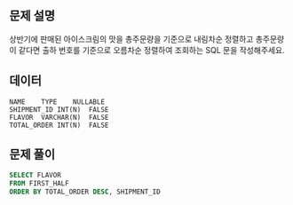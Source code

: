 ## 문제 설명

상반기에 판매된 아이스크림의 맛을 총주문량을 기준으로 내림차순 정렬하고 총주문량이 같다면 출하 번호를 기준으로 오름차순 정렬하여 조회하는 SQL 문을 작성해주세요.

## 데이터

```
NAME	TYPE	NULLABLE
SHIPMENT_ID	INT(N)	FALSE
FLAVOR	VARCHAR(N)	FALSE
TOTAL_ORDER	INT(N)	FALSE
```

## 문제 풀이

```sql
SELECT FLAVOR
FROM FIRST_HALF
ORDER BY TOTAL_ORDER DESC, SHIPMENT_ID
```
